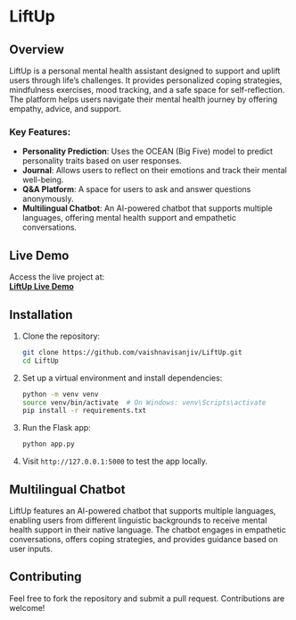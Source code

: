 # LiftUp

## Overview
LiftUp is a personal mental health assistant designed to support and uplift users through life’s challenges. It provides personalized coping strategies, mindfulness exercises, mood tracking, and a safe space for self-reflection. The platform helps users navigate their mental health journey by offering empathy, advice, and support.

### Key Features:
- **Personality Prediction**: Uses the OCEAN (Big Five) model to predict personality traits based on user responses.
- **Journal**: Allows users to reflect on their emotions and track their mental well-being.
- **Q&A Platform**: A space for users to ask and answer questions anonymously.
- **Multilingual Chatbot**: An AI-powered chatbot that supports multiple languages, offering mental health support and empathetic conversations.

## Live Demo
Access the live project at:  
[**LiftUp Live Demo**](https://vaishnavisanjiv.github.io/LiftUp/)

## Installation

1. Clone the repository:
   ```bash
   git clone https://github.com/vaishnavisanjiv/LiftUp.git
   cd LiftUp
   ```

2. Set up a virtual environment and install dependencies:
   ```bash
   python -m venv venv
   source venv/bin/activate  # On Windows: venv\Scripts\activate
   pip install -r requirements.txt
   ```

3. Run the Flask app:
   ```bash
   python app.py
   ```

4. Visit `http://127.0.0.1:5000` to test the app locally.

## Multilingual Chatbot
LiftUp features an AI-powered chatbot that supports multiple languages, enabling users from different linguistic backgrounds to receive mental health support in their native language. The chatbot engages in empathetic conversations, offers coping strategies, and provides guidance based on user inputs.

## Contributing
Feel free to fork the repository and submit a pull request. Contributions are welcome!
